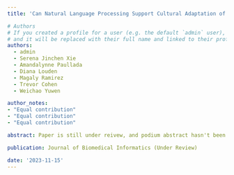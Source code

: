 ```yaml
---
title: 'Can Natural Language Processing Support Cultural Adaptation of Internet- and Mobile-based Health Interventions? A Scoping Review.'

# Authors
# If you created a profile for a user (e.g. the default `admin` user), write the username (folder name) here
# and it will be replaced with their full name and linked to their profile.
authors:
  - admin
  - Serena Jinchen Xie
  - Amandalynne Paullada
  - Diana Louden
  - Magaly Ramirez
  - Trevor Cohen
  - Weichao Yuwen

author_notes:
- "Equal contribution"
- "Equal contribution"
- "Equal contribution"

abstract: Paper is still under reivew, and podium abstract hasn't been publicly released.

publication: Journal of Biomedical Informatics (Under Review)

date: '2023-11-15'
---
```


